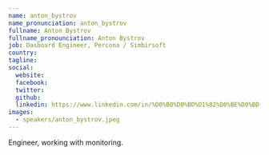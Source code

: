 ```yaml
---
name: anton_bystrov
name_pronunciation: anton_bystrov
fullname: Anton Bystrov
fullname_pronounciation: Anton Bystrov
job: Dasboard Engineer, Percona / Simbirsoft
country: 
tagline: 
social:
  website:
  facebook:
  twitter:
  github: 
  linkedin: https://www.linkedin.com/in/%D0%B0%D0%BD%D1%82%D0%BE%D0%BD-%D0%B1%D1%8B%D1%81%D1%82%D1%80%D0%BE%D0%B2-09702392/
images:
  - speakers/anton_bystrov.jpeg
---
```


Engineer, working with monitoring.